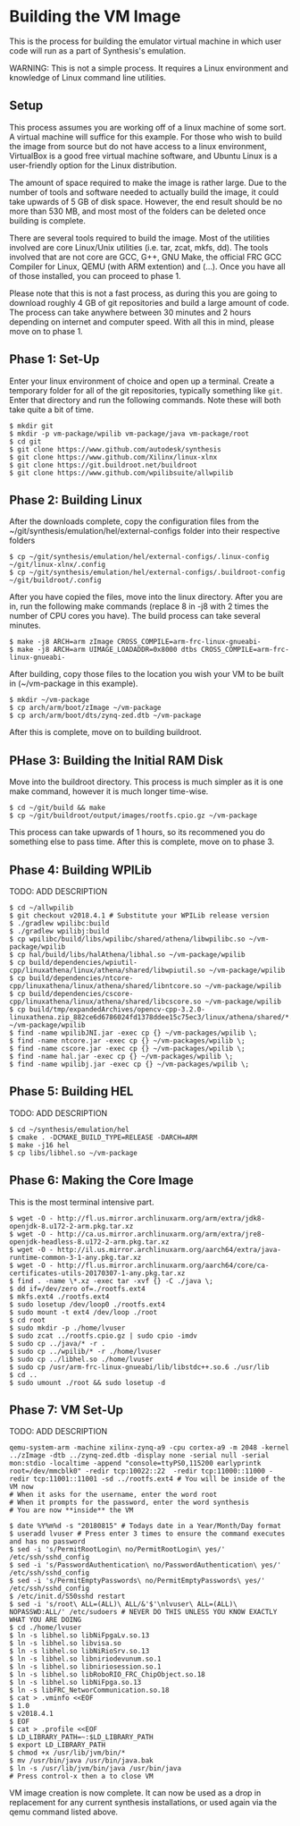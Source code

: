 # Building the VM Image

This is the process for building the emulator virtual machine in which user code will run as a part of Synthesis's emulation.

WARNING: This is not a simple process. It requires a Linux environment and knowledge of Linux command line utilities.

## Setup

This process assumes you are working off of a linux machine of some sort. A virtual machine will suffice for this example. For 
those who wish to build the image from source but do not have access to a linux environment, VirtualBox is a good free virtual 
machine software, and Ubuntu Linux is a user-friendly option for the Linux distribution.

The amount of space required to make the image is rather large. Due to the number of tools and software needed to actually 
build the image, it could take upwards of 5 GB of disk space. However, the end result should be no more than 530 MB, and most 
most of the folders can be deleted once building is complete.

There are several tools required to build the image. Most of the utilities involved are core Linux/Unix utilities (i.e. tar, 
zcat, mkfs, dd). The tools involved that are not core are GCC, G++, GNU Make, the official FRC GCC Compiler for Linux, QEMU 
(with ARM extention) and (...). Once you have all of those installed, you can proceed to phase 1.

Please note that this is not a fast process, as during this you are going to download roughly 4 GB of git repositories and 
build a large amount of code. The process can take anywhere between 30 minutes and 2 hours depending on internet and computer
speed. With all this in mind, please move on to phase 1.

## Phase 1: Set-Up

Enter your linux environment of choice and open up a terminal. Create a temporary folder for all of the git repositories, 
typically something like `git`. Enter that directory and run the following commands. Note these will both take quite a bit of 
time.

```shell
$ mkdir git
$ mkdir -p vm-package/wpilib vm-package/java vm-package/root
$ cd git
$ git clone https://www.github.com/autodesk/synthesis
$ git clone https://www.github.com/Xilinx/linux-xlnx
$ git clone https://git.buildroot.net/buildroot
$ git clone https://www.github.com/wpilibsuite/allwpilib
```
## Phase 2: Building Linux

After the downloads complete, copy the configuration files from the ~/git/synthesis/emulation/hel/external-configs folder into
their respective folders

```shell
$ cp ~/git/synthesis/emulation/hel/external-configs/.linux-config ~/git/linux-xlnx/.config
$ cp ~/git/synthesis/emulation/hel/external-configs/.buildroot-config ~/git/buildroot/.config
```

After you have copied the files, move into the linux directory. After you are in, run the following make commands (replace 8 in -j8
with 2 times the number of CPU cores you have). The build process can take several minutes.

```shell
$ make -j8 ARCH=arm zImage CROSS_COMPILE=arm-frc-linux-gnueabi- 
$ make -j8 ARCH=arm UIMAGE_LOADADDR=0x8000 dtbs CROSS_COMPILE=arm-frc-linux-gnueabi-
```

After building, copy those files to the location you wish your VM to be built in (~/vm-package in this example). 

```shell
$ mkdir ~/vm-package
$ cp arch/arm/boot/zImage ~/vm-package
$ cp arch/arm/boot/dts/zynq-zed.dtb ~/vm-package
```

After this is complete, move on to building buildroot.

## PHase 3: Building the Initial RAM Disk

Move into the buildroot directory. This process is much simpler as it is one make command, however it is much longer time-wise.

```shell
$ cd ~/git/build && make
$ cp ~/git/buildroot/output/images/rootfs.cpio.gz ~/vm-package
```

This process can take upwards of 1 hours, so its recommened you do something else to pass time. After this is complete, move on to phase 3.

## Phase 4: Building WPILib
TODO: ADD DESCRIPTION
```shell
$ cd ~/allwpilib
$ git checkout v2018.4.1 # Substitute your WPILib release version
$ ./gradlew wpilibc:build
$ ./gradlew wpilibj:build
$ cp wpilibc/build/libs/wpilibc/shared/athena/libwpilibc.so ~/vm-package/wpilib
$ cp hal/build/libs/halAthena/libhal.so ~/vm-package/wpilib
$ cp build/dependencies/wpiutil-cpp/linuxathena/linux/athena/shared/libwpiutil.so ~/vm-package/wpilib
$ cp build/dependencies/ntcore-cpp/linuxathena/linux/athena/shared/libntcore.so ~/vm-package/wpilib
$ cp build/dependencies/cscore-cpp/linuxathena/linux/athena/shared/libcscore.so ~/vm-package/wpilib
$ cp build/tmp/expandedArchives/opencv-cpp-3.2.0-linuxathena.zip_882ce6d6786024fd1378ddee15c75ec3/linux/athena/shared/*.so* ~/vm-package/wpilib
$ find -name wpilibJNI.jar -exec cp {} ~/vm-packages/wpilib \;
$ find -name ntcore.jar -exec cp {} ~/vm-packages/wpilib \;
$ find -name cscore.jar -exec cp {} ~/vm-packages/wpilib \;
$ find -name hal.jar -exec cp {} ~/vm-packages/wpilib \;
$ find -name wpilibj.jar -exec cp {} ~/vm-packages/wpilib \;
```

## Phase 5: Building HEL
TODO: ADD DESCRIPTION
```shell
$ cd ~/synthesis/emulation/hel
$ cmake . -DCMAKE_BUILD_TYPE=RELEASE -DARCH=ARM
$ make -j16 hel
$ cp libs/libhel.so ~/vm-package
```

## Phase 6: Making the Core Image
This is the most terminal intensive part.

```shell
$ wget -O - http://fl.us.mirror.archlinuxarm.org/arm/extra/jdk8-openjdk-8.u172-2-arm.pkg.tar.xz
$ wget -O - http://ca.us.mirror.archlinuxarm.org/arm/extra/jre8-openjdk-headless-8.u172-2-arm.pkg.tar.xz
$ wget -O - http://il.us.mirror.archlinuxarm.org/aarch64/extra/java-runtime-common-3-1-any.pkg.tar.xz
$ wget -O - http://fl.us.mirror.archlinuxarm.org/aarch64/core/ca-certificates-utils-20170307-1-any.pkg.tar.xz
$ find . -name \*.xz -exec tar -xvf {} -C ./java \; 
$ dd if=/dev/zero of=./rootfs.ext4
$ mkfs.ext4 ./rootfs.ext4
$ sudo losetup /dev/loop0 ./rootfs.ext4
$ sudo mount -t ext4 /dev/loop ./root
$ cd root
$ sudo mkdir -p ./home/lvuser
$ sudo zcat ../rootfs.cpio.gz | sudo cpio -imdv
$ sudo cp ../java/* -r .
$ sudo cp ../wpilib/* -r ./home/lvuser
$ sudo cp ../libhel.so ./home/lvuser
$ sudo cp /usr/arm-frc-linux-gnueabi/lib/libstdc++.so.6 ./usr/lib
$ cd ..
$ sudo umount ./root && sudo losetup -d
```

## Phase 7: VM Set-Up
TODO: ADD DESCRIPTION

```shell
qemu-system-arm -machine xilinx-zynq-a9 -cpu cortex-a9 -m 2048 -kernel ../zImage -dtb ../zynq-zed.dtb -display none -serial null -serial mon:stdio -localtime -append "console=ttyPS0,115200 earlyprintk root=/dev/mmcblk0" -redir tcp:10022::22  -redir tcp:11000::11000 -redir tcp:11001::11001 -sd ../rootfs.ext4 # You will be inside of the VM now
# When it asks for the username, enter the word root
# When it prompts for the password, enter the word synthesis
# You are now **inside** the VM

$ date %Y%m%d -s "20180815" # Todays date in a Year/Month/Day format
$ useradd lvuser # Press enter 3 times to ensure the command executes and has no password
$ sed -i 's/PermitRootLogin\ no/PermitRootLogin\ yes/' /etc/ssh/sshd_config
$ sed -i 's/PasswordAuthentication\ no/PasswordAuthentication\ yes/' /etc/ssh/sshd_config
$ sed -i 's/PermitEmptyPasswords\ no/PermitEmptyPasswords\ yes/' /etc/ssh/sshd_config
$ /etc/init.d/S50sshd restart
$ sed -i 's/root\ ALL=(ALL)\ ALL/&'$'\nlvuser\ ALL=(ALL)\ NOPASSWD:ALL/' /etc/sudoers # NEVER DO THIS UNLESS YOU KNOW EXACTLY WHAT YOU ARE DOING
$ cd ./home/lvuser
$ ln -s libhel.so libNiFpgaLv.so.13
$ ln -s libhel.so libvisa.so
$ ln -s libhel.so libNiRioSrv.so.13
$ ln -s libhel.so libniriodevunum.so.1
$ ln -s libhel.so libniriosession.so.1
$ ln -s libhel.so libRoboRIO_FRC_ChipObject.so.18
$ ln -s libhel.so libNiFpga.so.13
$ ln -s libFRC_NetworCommunication.so.18
$ cat > .vminfo <<EOF
$ 1.0
$ v2018.4.1
$ EOF
$ cat > .profile <<EOF
$ LD_LIBRARY_PATH=~:$LD_LIBRARY_PATH
$ export LD_LIBRARY_PATH
$ chmod +x /usr/lib/jvm/bin/*
$ mv /usr/bin/java /usr/bin/java.bak
$ ln -s /usr/lib/jvm/bin/java /usr/bin/java
# Press control-x then a to close VM
```

VM image creation is now complete. It can now be used as a drop in replacement for any current synthesis installations, or used 
again via the qemu command listed above. 
